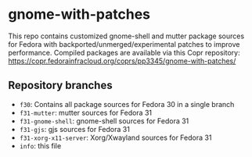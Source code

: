 # gnome-with-patches
This repo contains customized gnome-shell and mutter package sources for Fedora with backported/unmerged/experimental patches 
to improve performance. Compiled packages are available via this Copr repository:
https://copr.fedorainfracloud.org/coprs/pp3345/gnome-with-patches/

## Repository branches
* `f30`: Contains all package sources for Fedora 30 in a single branch
* `f31-mutter`: mutter sources for Fedora 31
* `f31-gnome-shell`: gnome-shell sources for Fedora 31
* `f31-gjs`: gjs sources for Fedora 31
* `f31-xorg-x11-server`: Xorg/Xwayland sources for Fedora 31
* `info`: this file
